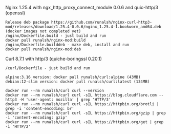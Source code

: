 Nginx 1.25.4 with ngx_http_proxy_connect_module 0.0.6 and quic-http/3 (openssl) 

    Release deb package https://github.com/runalsh/nginx-curl-http3-mod/releases/download/1.25.4-0.0.6/nginx_1.25.4-1.bookworm_amd64.deb
    (docker images not completed yet) 
    /nginx/Dockerfile.build - just build and run
    docker pull runalsh/nginx-mod:build
    /nginx/Dockerfile.builddeb - make deb, install and run
    docker pull runalsh/nginx-mod:deb

Curl 8.7.1 with http/3 (quiche-boringssl 0.20.1)

    /curl/Dockerfile - just build and run 

    alpine:3.16 version: docker pull runalsh/curl:alpine (43MB)
    debian:12-slim version: docker pull runalsh/curl:latest (134MB)

    docker run --rm runalsh/curl curl --version
    docker run --rm runalsh/curl curl -sIL https://blog.cloudflare.com --http3 -H 'user-agent: mozilla' | grep 'HTTP/3'    
    docker run --rm runalsh/curl curl -sIL https://httpbin.org/brotli | grep -i 'content-encoding: br'
    docker run --rm runalsh/curl curl -sIL https://httpbin.org/gzip | grep -i 'content-encoding: gzip'
    docker run --rm runalsh/curl curl -sIL https://httpbin.org/get | grep -i 'HTTP/2'
